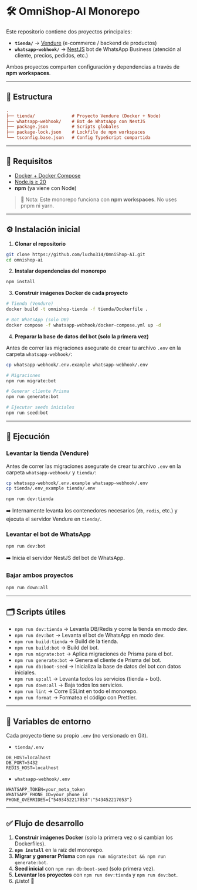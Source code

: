 # 🛠️ OmniShop-AI Monorepo

Este repositorio contiene dos proyectos principales:

- **`tienda/`** → [Vendure](https://www.vendure.io/) (e-commerce / backend de productos)
- **`whatsapp-webhook/`** → [NestJS](https://nestjs.com/) bot de WhatsApp Business (atención al cliente, precios, pedidos, etc.)

Ambos proyectos comparten configuración y dependencias a través de **npm workspaces**.

---

## 📂 Estructura

```ini
.
├── tienda/              # Proyecto Vendure (Docker + Node)
├── whatsapp-webhook/    # Bot de WhatsApp con NestJS
├── package.json         # Scripts globales
├── package-lock.json    # Lockfile de npm workspaces
└── tsconfig.base.json   # Config TypeScript compartida
```

---

## 🚀 Requisitos

- [Docker + Docker Compose](https://docs.docker.com/get-docker/)
- [Node.js ≥ 20](https://nodejs.org/)
- **npm** (ya viene con Node)

> 🔑 Nota: Este monorepo funciona con **npm workspaces**. No uses pnpm ni yarn.

---

## ⚙️ Instalación inicial

1. **Clonar el repositorio**

```bash
git clone https://github.com/lucho314/OmniShop-AI.git
cd omnishop-ai
```

2. **Instalar dependencias del monorepo**

```bash
npm install
```

3. **Construir imágenes Docker de cada proyecto**

```bash
# Tienda (Vendure)
docker build -t omnishop-tienda -f tienda/Dockerfile .

# Bot WhatsApp (solo DB)
docker compose -f whatsapp-webhook/docker-compose.yml up -d
```

4. **Preparar la base de datos del bot (solo la primera vez)**

Antes de correr las migraciones asegurate de crear tu archivo `.env` en la carpeta `whatsapp-webhook/`:

```bash
cp whatsapp-webhook/.env.example whatsapp-webhook/.env

# Migraciones
npm run migrate:bot

# Generar cliente Prisma
npm run generate:bot

# Ejecutar seeds iniciales
npm run seed:bot
```

---

## 🏃 Ejecución

### Levantar la tienda (Vendure)

Antes de correr las migraciones asegurate de crear tu archivo `.env` en la carpeta `whatsapp-webhook/` y `tienda/`:

```bash
cp whatsapp-webhook/.env.example whatsapp-webhook/.env
cp tienda/.env_example tienda/.env
```

```bash
npm run dev:tienda
```

➡️ Internamente levanta los contenedores necesarios (`db`, `redis`, etc.) y ejecuta el servidor Vendure en `tienda/`.

### Levantar el bot de WhatsApp

```bash
npm run dev:bot
```

➡️ Inicia el servidor NestJS del bot de WhatsApp.

### Bajar ambos proyectos

```bash
npm run down:all
```

---

## 🗂️ Scripts útiles

- `npm run dev:tienda` → Levanta DB/Redis y corre la tienda en modo dev.
- `npm run dev:bot` → Levanta el bot de WhatsApp en modo dev.
- `npm run build:tienda` → Build de la tienda.
- `npm run build:bot` → Build del bot.
- `npm run migrate:bot` → Aplica migraciones de Prisma para el bot.
- `npm run generate:bot` → Genera el cliente de Prisma del bot.
- `npm run db:boot-seed` → Inicializa la base de datos del bot con datos iniciales.
- `npm run up:all` → Levanta todos los servicios (tienda + bot).
- `npm run down:all` → Baja todos los servicios.
- `npm run lint` → Corre ESLint en todo el monorepo.
- `npm run format` → Formatea el código con Prettier.

---

## 🔑 Variables de entorno

Cada proyecto tiene su propio `.env` (no versionado en Git).

- `tienda/.env`

```env
DB_HOST=localhost
DB_PORT=5432
REDIS_HOST=localhost
```

- `whatsapp-webhook/.env`

```env
WHATSAPP_TOKEN=your_meta_token
WHATSAPP_PHONE_ID=your_phone_id
PHONE_OVERRIDES={"5493452217053":"543452217053"}
```

---

## ✅ Flujo de desarrollo

1. **Construir imágenes Docker** (solo la primera vez o si cambian los Dockerfiles).
2. **`npm install`** en la raíz del monorepo.
3. **Migrar y generar Prisma** con `npm run migrate:bot && npm run generate:bot`.
4. **Seed inicial** con `npm run db:boot-seed` (solo primera vez).
5. **Levantar los proyectos** con `npm run dev:tienda` y `npm run dev:bot`.
6. ¡Listo! 🎉
